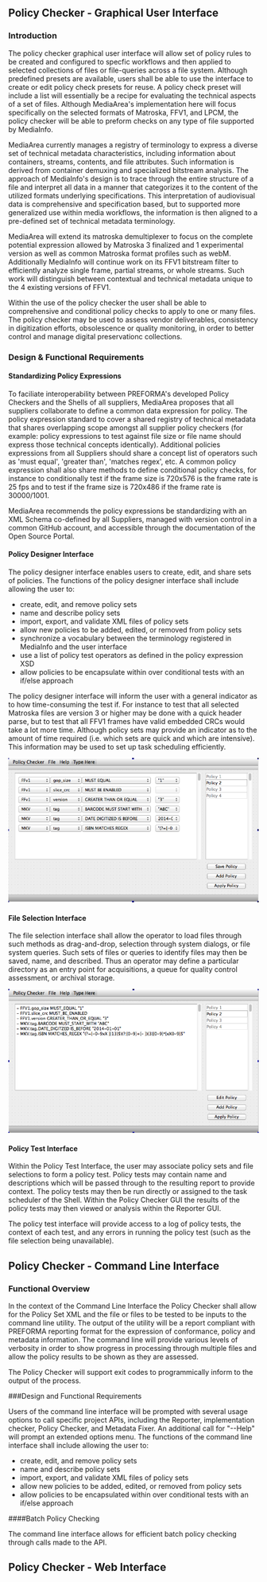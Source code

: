 ## Policy Checker - Graphical User Interface

### Introduction

The policy checker graphical user interface will allow set of policy rules to be created and configured to specfic workflows and then applied to selected collections of files or file-queries across a file system. Although predefined presets are available, users shall be able to use the interface to create or edit policy check presets for reuse. A policy check preset will include a list will essentially be a recipe for evaluating the technical aspects of a set of files. Although MediaArea's implementation here will focus specifically on the selected formats of Matroska, FFV1, and LPCM, the policy checker will be able to preform checks on any type of file supported by MediaInfo.

MediaArea currently manages a registry of terminology to express a diverse set of technical metadata characteristics, including information about containers, streams, contents, and file attributes. Such information is derived from container demuxing and specialized bitstream analysis. The approach of MediaInfo's design is to trace through the entire structure of a file and interpret all data in a manner that categorizes it to the content of the utilized formats underlying specifications. This interpretation of audiovisual data is comprehensive and specification based, but to supported more generalized use within media workflows, the information is then aligned to a pre-defined set of technical metadata terminology.

MediaArea will extend its matroska demultiplexer to focus on the complete potential expression allowed by Matroska 3 finalized and 1 experimental version as well as common Matroska format profiles such as webM. Additionally MediaInfo will continue work on its FFV1 bitstream filter to efficiently analyze single frame, partial streams, or whole streams. Such work will distinguish between contextual and technical metadata unique to the 4 existing versions of FFV1.

Within the use of the policy checker the user shall be able to comprehensive and conditional policy checks to apply to one or many files. The policy checker may be used to assess vendor deliverables, consistency in digitization efforts, obsolescence or quality monitoring, in order to better control and manage digital preservationc collections.

### Design & Functional Requirements

#### Standardizing Policy Expressions

To faciliate interoperability between PREFORMA's developed Policy Checkers and the Shells of all suppliers, MediaArea proposes that all suppliers collaborate to define a common data expression for policy. The policy expression standard to cover a shared registry of technical metadata that shares overlapping scope amongst all supplier policy checkers (for example: policy expressions to test against file size or file name should express those technical concepts identically). Additional policies expressions from all Suppliers should share a concept list of operators such as 'must equal', 'greater than', 'matches regex', etc. A common policy expression shall also share methods to define conditional policy checks, for instance to conditionally test if the frame size is 720x576 is the frame rate is 25 fps and to test if the frame size is 720x486 if the frame rate is 30000/1001.

MediaArea recommends the policy expressions be standardizing with an XML Schema co-defined by all Suppliers, managed with version control in a common GitHub account, and accessible through the documentation of the Open Source Portal.

#### Policy Designer Interface

The policy designer interface enables users to create, edit, and share sets of policies. The functions of the policy designer interface shall include allowing the user to:

- create, edit, and remove policy sets
- name and describe policy sets
- import, export, and validate XML files of policy sets
- allow new policies to be added, edited, or removed from policy sets
- synchronize a vocabulary between the terminology registered in MediaInfo and the user interface
- use a list of policy test operators as defined in the policy expression XSD
- allow policies to be encapsulate within over conditional tests with an if/else approach

The policy designer interface will inform the user with a general indicator as to how time-consuming the test if. For instance to test that all selected Matroska files are version 3 or higher may be done with a quick header parse, but to test that all FFV1 frames have valid embedded CRCs would take a lot more time. Although policy sets may provide an indicator as to the amount of time required (i.e. which sets are quick and which are intensive). This information may be used to set up task scheduling efficiently.

![policy designer interface](./Design/GUI/PolicyDesignerMockup.png)

#### File Selection Interface

The file selection interface shall allow the operator to load files through such methods as drag-and-drop, selection through system dialogs, or file system queries. Such sets of files or queries to identify files may then be saved, name, and described. Thus an operator may define a particular directory as an entry point for acquisitions, a queue for quality control assessment, or archival storage.

![policy selection interface](./Design/GUI/PolicySelectionMockup.png)

#### Policy Test Interface

Within the Policy Test Interface, the user may associate policy sets and file selections to form a policy test. Policy tests may contain name and descriptions which will be passed through to the resulting report to provide context. The policy tests may then be run directly or assigned to the task scheduler of the Shell. Within the Policy Checker GUI the results of the policy tests may then viewed or analysis within the Reporter GUI.

The policy test interface will provide access to a log of policy tests, the context of each test, and any errors in running the policy test (such as the file selection being unavailable).

## Policy Checker - Command Line Interface

### Functional Overview

In the context of the Command Line Interface the Policy Checker shall allow for the Policy Set XML and the file or files to be tested to be inputs to the command line utility. The output of the utility will be a report compliant with PREFORMA reporting format for the expression of conformance, policy and metadata information. The command line will provide various levels of verbosity in order to show progress in processing through multiple files and allow the policy results to be shown as they are assessed.

The Policy Checker will support exit codes to programmically inform to the output of the process.

###Design and Functional Requirements

Users of the command line interface will be prompted with several usage options to call specific project APIs, including the Reporter, implementation checker, Policy Checker, and Metadata Fixer. An additional call for "--Help" will prompt an extended options menu. The functions of the command line interface shall include allowing the user to:

- create, edit, and remove policy sets
- name and describe policy sets
- import, export, and validate XML files of policy sets
- allow new policies to be added, edited, or removed from policy sets
- allow policies to be encapsulated within over conditional tests with an if/else approach

####Batch Policy Checking

The command line interface allows for efficient batch policy checking through calls made to the API. 

## Policy Checker - Web Interface


